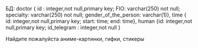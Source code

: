 БД: doctor { id : integer,not null,primary key; FIO: varchar(250) not null; specialty: varchar(250) not null; gender_of_the_person: varchar(1)},
    time { id: integer,not null,primary key; start: time; end: time},
    human {id:  integer,not null,primary key; id_telegram : integer,not null }

Найдите пожалуйста аниме-картинки, гифки, стикеры
